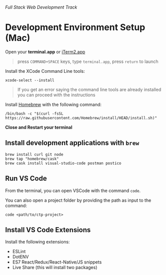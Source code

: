 _Full Stack Web Development Track_

# Development Environment Setup (Mac)

Open your **terminal.app** or [iTerm2.app](https://iterm2.com/)

> press `COMMAND+SPACE` keys, type `terminal.app`, press `return` to launch

Install the XCode Command Line tools:

```
xcode-select --install
```

> If you get an error saying the command line tools are already installed you can proceed with the instructions

Install [Homebrew](https://brew.sh/) with the following command:

```
/bin/bash -c "$(curl -fsSL https://raw.githubusercontent.com/Homebrew/install/HEAD/install.sh)"
```

**Close and Restart your terminal**

## Install development applications with `brew`

```
brew install curl git node
brew tap "homebrew/cask"
brew cask install visual-studio-code postman postico
```

## Run VS Code

From the terminal, you can open VSCode with the command `code`.

You can also open a project folder by providing the path as input to the command:

```
code <path/to/ctp-project>
```

## Install VS Code Extensions

Install the following extensions:

- ESLint
- DotENV
- ES7 React/Redux/React-Native/JS snippets
- Live Share (this will install two packages)
